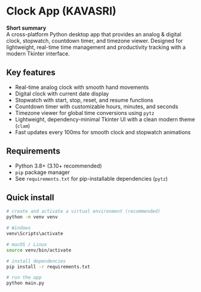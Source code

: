 # Clock App (KAVASRI)

**Short summary**  
A cross-platform Python desktop app that provides an analog & digital clock, stopwatch, countdown timer, and timezone viewer. Designed for lightweight, real-time time management and productivity tracking with a modern Tkinter interface.

## Key features
- Real-time analog clock with smooth hand movements
- Digital clock with current date display
- Stopwatch with start, stop, reset, and resume functions
- Countdown timer with customizable hours, minutes, and seconds
- Timezone viewer for global time conversions using `pytz`
- Lightweight, dependency-minimal Tkinter UI with a clean modern theme (`clam`)
- Fast updates every 100ms for smooth clock and stopwatch animations

## Requirements
- Python 3.8+ (3.10+ recommended)  
- `pip` package manager  
- See `requirements.txt` for pip-installable dependencies (`pytz`)  

## Quick install
```bash
# create and activate a virtual environment (recommended)
python -m venv venv

# Windows
venv\Scripts\activate

# macOS / Linux
source venv/bin/activate

# install dependencies
pip install -r requirements.txt

# run the app
python main.py
